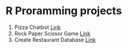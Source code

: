 # R Proramming projects
1. Pizza Chatbot [Link](https://github.com/Kim-crafted/data-bootcamp-10/blob/main/R%20Programming/pizza_chatbot.R)
2. Rock Paper Scissor Game [Link](https://github.com/Kim-crafted/data-bootcamp-10/blob/main/R%20Programming/rock_paper_scissors.R)
3. Create Restaurant Database [Link](https://github.com/Kim-crafted/data-bootcamp-10/blob/main/R%20Programming/restaurant_database.R)

